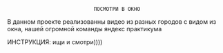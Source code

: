                                 ПОСМОТРИ В ОКНО
                                
В данном проекте реализованны видео  из разных городов с видом из окна, нашей огромной команды яндекс практикума


ИНСТРУКЦИЯ:  ищи и смотри))))
